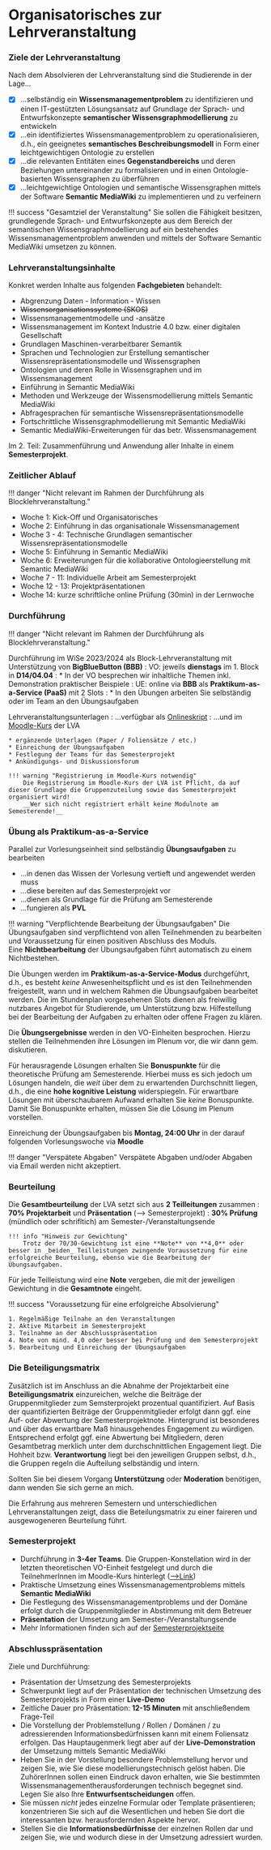 # Organisatorisches zur Lehrveranstaltung


### Ziele der Lehrveranstaltung

Nach dem Absolvieren der Lehrveranstaltung sind die Studierende in der Lage...

* [x] ...selbständig ein **Wissensmanagementproblem** zu identifizieren und einen IT-gestützten Lösungsansatz auf Grundlage der Sprach- und Entwurfskonzepte **semantischer Wissensgraphmodellierung** zu entwickeln
* [x] ...ein identifiziertes Wissensmanagementproblem zu operationalisieren, d.h., ein geeignetes **semantisches Beschreibungsmodell** in Form einer leichtgewichtigen Ontologie zu erstellen
* [x] ...die relevanten Entitäten eines **Gegenstandbereichs** und deren Beziehungen untereinander zu formalisieren und in einen Ontologie-basierten Wissensgraphen zu überführen
* [x] ...leichtgewichtige Ontologien und semantische Wissensgraphen mittels der Software **Semantic MediaWiki** zu implementieren und zu verfeinern

!!! success "Gesamtziel der Veranstaltung"
    Sie sollen die Fähigkeit besitzen, grundlegende Sprach- und Entwurfskonzepte aus dem Bereich der semantischen Wissensgraphmodellierung auf ein bestehendes Wissensmanagementproblem anwenden und mittels der Software Semantic MediaWiki umsetzen zu können.



### Lehrveranstaltungsinhalte

Konkret werden Inhalte aus folgenden **Fachgebieten** behandelt:

* Abgrenzung Daten - Information - Wissen
* ~~Wissensorganisationssysteme (SKOS)~~
* Wissensmanagementmodelle und -ansätze
* Wissensmanagement im Kontext Industrie 4.0 bzw. einer digitalen Gesellschaft
* Grundlagen Maschinen-verarbeitbarer Semantik
* Sprachen und Technologien zur Erstellung semantischer Wissensrepräsentationsmodelle und Wissensgraphen
* Ontologien und deren Rolle in Wissensgraphen und im Wissensmanagement
* Einführung in Semantic MediaWiki
* Methoden und Werkzeuge der Wissensmodellierung mittels Semantic MediaWiki
* Abfragesprachen für semantische Wissensrepräsentationsmodelle
* Fortschrittliche Wissensgraphmodellierung mit Semantic MediaWiki
* Semantic MediaWiki-Erweiterungen für das betr. Wissensmanagement

Im 2. Teil: Zusammenführung und Anwendung aller Inhalte in einem **Semesterprojekt**.



### Zeitlicher Ablauf

!!! danger "Nicht relevant im Rahmen der Durchführung als Blocklehrveranstaltung."

- Woche 1: Kick-Off und Organisatorisches  
- Woche 2: Einführung in das organisationale Wissensmanagement  
- Woche 3 - 4: Technische Grundlagen semantischer Wissensrepräsentationsmodelle  
- Woche 5: Einführung in Semantic MediaWiki  
- Woche 6: Erweiterungen für die kollaborative Ontologieerstellung mit Semantic MediaWiki  
- Woche 7 - 11: Individuelle Arbeit am Semesterprojekt   
- Woche 12 - 13: Projektpräsentationen
- Woche 14: kurze schriftliche online Prüfung (30min) in der Lernwoche



<!-- ### Zeitlicher Ablauf

Woche 1: Organisatorisches und Hausaufgabe
Woche 2: Einführung in das Wissensmanagement  
Woche 3: Technologische Grundlagen der Wissensrepräsentation  
Woche 4: Einführung in Semantic MediaWiki  
Woche 5: Fortschrittliche Ontologieentwicklung mit Semantic MediaWiki   
Woche 6 - 11: Semesterprojekt  
Woche 11 - 12: Abschlusspräsentationen  
Woche 13: Prüfungsleistung   -->



### Durchführung

!!! danger "Nicht relevant im Rahmen der Durchführung als Blocklehrveranstaltung."

Durchführung im WiSe 2023/2024 als Block-Lehrveranstaltung mit Unterstützung von **BigBlueButton (BBB)**
: VO: jeweils **dienstags** im 1. Block in **D14/04.04** 
: * In der VO besprechen wir inhaltliche Themen inkl. Demonstration praktischer Beispiele
: UE: online via **BBB** als **Praktikum-as-a-Service (PaaS)** mit 2 Slots 
: * In den Übungen arbeiten Sie selbständig oder im Team an den Übungsaufgaben
<!-- : UE: **MO, 14:15 - 15:45 Uhr** in [Raum D14/00.04](<https://rooms.fbi.h-da.de/D14/00.04>) oder via [Jitsi-Meeting](<https://meet.fbi.h-da.de/>) -->


Lehrveranstaltungsunterlagen
: ...verfügbar als [Onlineskript](https://zander-smw.netlify.app/) 
: ...und im [Moodle-Kurs](https://lernen.h-da.de/course/view.php?id=11623) der LVA

    * ergänzende Unterlagen (Paper / Foliensätze / etc.)
    * Einreichung der Übungsaufgaben
    * Festlegung der Teams für das Semesterprojekt
    * Ankündigungs- und Diskussionsforum

    !!! warning "Registrierung im Moodle-Kurs notwendig" 
        Die Registrierung im Moodle-Kurs der LVA ist Pflicht, da auf dieser Grundlage die Gruppenzuteilung sowie das Semesterprojekt organisiert wird! 
        __Wer sich nicht registriert erhält keine Modulnote am Semesterende!__


### Übung als Praktikum-as-a-Service

<!-- !!! danger "Nicht relevant im Rahmen der Durchführung als Blocklehrveranstaltung." -->

Parallel zur Vorlesungseinheit sind selbständig **Übungsaufgaben** zu bearbeiten  

- ...in denen das Wissen der Vorlesung vertieft und angewendet werden muss
- ...diese bereiten auf das Semesterprojekt vor
- ...dienen als Grundlage für die Prüfung am Semesterende
- ...fungieren als **PVL**
<!-- - bieten die Möglichkeit **Bonuspunkte** für die theor. Prüfung zu sammeln -->

!!! warning "Verpflichtende Bearbeitung der Übungsaufgaben"
    Die Übungsaufgaben sind verpflichtend von allen Teilnehmenden zu bearbeiten und Voraussetzung für einen positiven Abschluss des Moduls.  
    Eine **Nichtbearbeitung** der Übungsaufgaben führt automatisch zu einem Nichtbestehen.

Die Übungen werden im **Praktikum-as-a-Service-Modus** durchgeführt, d.h., es besteht _keine_ Anwesenheitspflicht und es ist den Teilnehmenden freigestellt, wann und in welchem Rahmen die Übungsaufgaben bearbeitet werden. Die im Stundenplan vorgesehenen Slots dienen als freiwillig nutzbares Angebot für Studierende, um Unterstützung bzw. Hilfestellung bei der Bearbeitung der Aufgaben zu erhalten oder offene Fragen zu klären.

Die **Übungsergebnisse** werden in den VO-Einheiten besprochen. Hierzu stellen die Teilnehmenden ihre Lösungen im Plenum vor, die wir dann gem. diskutieren.
<!-- Für die Vorstellung von besonders gut ausgearbeiteten Lösungen besteht die Möglilchkeit, **Bonuspunkte** für die theoretische Leistungsfeststellung zu erhalten.  -->

Für herausragende Lösungen erhalten Sie **Bonuspunkte** für die theoretische Prüfung am Semesterende. Hierbei muss es sich jedoch um Lösungen handeln, die _weit_ über dem zu erwartenden Durchschnitt liegen, d.h., die eine **hohe kognitive Leistung** widerspiegeln. Für erwartbare Lösungen mit überschaubarem Aufwand erhalten Sie _keine_ Bonuspunkte. Damit Sie Bonuspunkte erhalten, müssen Sie die Lösung im Plenum vorstellen.

<!-- ~~Die Bearbeitung der ersten beiden Übungsaufgaben ist __PVL__ und damit Pflicht für ein erfolgreiches Absolvieren der LVA.~~ -->
<!-- Die Bearbeitung der Übungsaufgaben wird dringend empfohlen. Für eine konsequente und korrekte Bearbeitung aller Übungsaufgaben gibt es einen Bonus auf die Abschlussnote.  -->

<!-- idR __eine Woche Bearbeitungszeit__ bis zur nächsten Vorlesungseinheit -->


Einreichung der Übungsaufgaben bis **Montag, 24:00 Uhr** in der darauf folgenden Vorlesungswoche via **Moodle**

!!! danger "Verspätete Abgaben"
    Verspätete Abgaben und/oder Abgaben via Email werden nicht akzeptiert. 

<!-- Mehr Infos finden sich auf den jeweiligen Übungsseiten.  -->



### Beurteilung

Die **Gesamtbeurteilung** der LVA setzt sich aus **2 Teilleitungen** zusammen
: __70% Projektarbeit__ und __Präsentation__ (--> Semesterprojekt)
: __30% Prüfung__ (mündlich oder schrifltich) am Semester-/Veranstaltungsende

    !!! info "Hinweis zur Gewichtung"
        Trotz der 70/30-Gewichtung ist eine **Note** von **4,0** oder besser in _beiden_ Teilleistungen zwingende Voraussetzung für eine erfolgreiche Beurteilung, ebenso wie die Bearbeitung der Übungsaufgaben. 

<!-- : __30%__ Beurteilung der ausgearbeiteten __Übungsaufgaben__
    : jeweils bis spätestens Sonntag, 24:00 Uhr der entspr. Vorlesungswoche  über Moodle hochzuladen 
-->

Für jede Teilleistung wird eine **Note** vergeben, die mit der jeweiligen Gewichtung in die **Gesamtnote** eingeht.


!!! success "Voraussetzung für eine erfolgreiche Absolvierung"

    1. Regelmäßige Teilnahe an den Veranstaltungen
    2. Aktive Mitarbeit im Semesterprojekt
    3. Teilnahme an der Abschlusspräsentation
    4. Note von mind. 4,0 oder besser bei Prüfung und dem Semesterprojekt
    5. Bearbeitung und Einreichung der Übungsaufgaben 



### Die Beteiligungsmatrix 

Zusätzlich ist im Anschluss an die Abnahme der Projektarbeit eine **Beteiligungsmatrix** einzureichen, welche die Beiträge der Gruppenmitglieder zum Semsterprojekt prozentual quantifiziert. Auf Basis der quantifizierten Beiträge der Gruppenmitglieder erfolgt dann ggf. eine Auf- oder Abwertung der Semesterprojektnote. Hintergrund ist besonderes und über das erwartbare Maß hinausgehendes Engagement zu würdigen. Entsprechend erfolgt ggf. eine Abwertung bei Mitgliedern, deren Gesamtbetrag merklich unter dem durchschnittlichen Engagement liegt. Die Hohheit bzw. **Verantwortung** liegt bei den jeweiligen Gruppen selbst, d.h., die Gruppen regeln die Aufteilung selbständig und intern. 

Sollten Sie bei diesem Vorgang **Unterstützung** oder **Moderation** benötigen, dann wenden Sie sich gerne an mich. 

Die Erfahrung aus mehreren Semestern und unterschiedlichen Lehrveranstaltungen zeigt, dass die Beteilungsmatrix zu einer faireren und ausgewogeneren Beurteilung führt.





### Semesterprojekt

* Durchführung in __3-4er Teams__. Die Gruppen-Konstellation wird in der letzten theoretischen VO-Einheit festgelegt und durch die TeilnehmerInnen im Moodle-Kurs hinterlegt ([-->Link](https://lernen.h-da.de/mod/data/view.php?id=357528))
* Praktische Umsetzung eines Wissensmanagementproblems mittels **Semantic MediaWiki**
* Die Festlegung des Wissensmanagementproblems und der Domäne erfolgt durch die Gruppenmitglieder in Abstimmung mit dem Betreuer
* **Präsentation** der Umsetzung am Semester-/Veranstaltungsende
* Mehr Informationen finden sich auf der [Semesterprojektseite](semesterprojekt.md)


### Abschlusspräsentation

Ziele und Durchführung:

* Präsentation der Umsetzung des Semesterprojekts
* Schwerpunkt liegt auf der Präsentation der technischen Umsetzung des Semesterprojekts in Form einer **Live-Demo**
* Zeitliche Dauer pro Präsentation: __12-15 Minuten__ mit anschließendem Frage-Teil
* Die Vorstellung der Problemstellung / Rollen / Domänen / zu adressierenden Informationsbedürfnissen kann mit einem Foliensatz erfolgen. Das Hauptaugenmerk liegt aber auf der __Live-Demonstration__ der Umsetzung mittels Semantic MediaWiki
* Heben Sie in der Vorstellung besondere Problemstellung hervor und zeigen Sie, wie Sie diese modellierungstechnisch gelöst haben. Die ZuhörerInnen sollen einen Eindruck davon erhalten, wie Sie bestimmten Wissensmanagementherausforderungen technisch begegnet sind. Legen Sie also Ihre **Entwurfsentscheidungen** offen.
* Sie müssen _nicht_ jedes einzelne Formular oder Template präsentieren; konzentrieren Sie sich auf die Wesentlichen und heben Sie dort die interessanten bzw. herausfordernden Aspekte hervor. 
* Stellen Sie die **Informationsbedürfnisse** der einzelnen Rollen dar und zeigen Sie, wie und wodurch diese in der Umsetzung adressiert wurden. 


